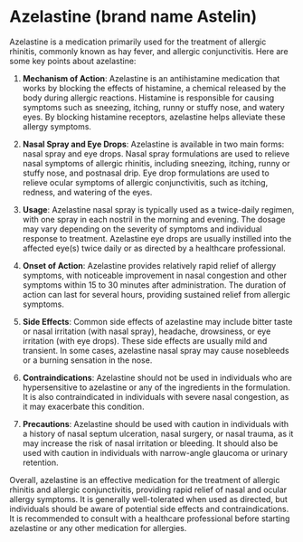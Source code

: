 # Azelastine (brand name Astelin)

Azelastine is a medication primarily used for the treatment of allergic rhinitis, commonly known as hay fever, and allergic conjunctivitis. Here are some key points about azelastine:

1. **Mechanism of Action**: Azelastine is an antihistamine medication that works by blocking the effects of histamine, a chemical released by the body during allergic reactions. Histamine is responsible for causing symptoms such as sneezing, itching, runny or stuffy nose, and watery eyes. By blocking histamine receptors, azelastine helps alleviate these allergy symptoms.

2. **Nasal Spray and Eye Drops**: Azelastine is available in two main forms: nasal spray and eye drops. Nasal spray formulations are used to relieve nasal symptoms of allergic rhinitis, including sneezing, itching, runny or stuffy nose, and postnasal drip. Eye drop formulations are used to relieve ocular symptoms of allergic conjunctivitis, such as itching, redness, and watering of the eyes.

3. **Usage**: Azelastine nasal spray is typically used as a twice-daily regimen, with one spray in each nostril in the morning and evening. The dosage may vary depending on the severity of symptoms and individual response to treatment. Azelastine eye drops are usually instilled into the affected eye(s) twice daily or as directed by a healthcare professional.

4. **Onset of Action**: Azelastine provides relatively rapid relief of allergy symptoms, with noticeable improvement in nasal congestion and other symptoms within 15 to 30 minutes after administration. The duration of action can last for several hours, providing sustained relief from allergic symptoms.

5. **Side Effects**: Common side effects of azelastine may include bitter taste or nasal irritation (with nasal spray), headache, drowsiness, or eye irritation (with eye drops). These side effects are usually mild and transient. In some cases, azelastine nasal spray may cause nosebleeds or a burning sensation in the nose.

6. **Contraindications**: Azelastine should not be used in individuals who are hypersensitive to azelastine or any of the ingredients in the formulation. It is also contraindicated in individuals with severe nasal congestion, as it may exacerbate this condition.

7. **Precautions**: Azelastine should be used with caution in individuals with a history of nasal septum ulceration, nasal surgery, or nasal trauma, as it may increase the risk of nasal irritation or bleeding. It should also be used with caution in individuals with narrow-angle glaucoma or urinary retention.

Overall, azelastine is an effective medication for the treatment of allergic rhinitis and allergic conjunctivitis, providing rapid relief of nasal and ocular allergy symptoms. It is generally well-tolerated when used as directed, but individuals should be aware of potential side effects and contraindications. It is recommended to consult with a healthcare professional before starting azelastine or any other medication for allergies.
